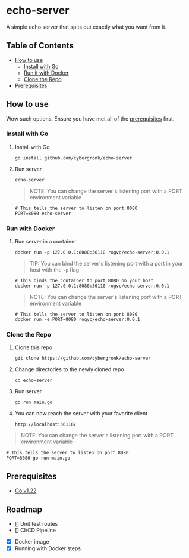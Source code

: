 # echo-server

A simple echo server that spits out exactly what you want from it.

## Table of Contents

- [How to use](#how-to-use)
  - [Install with Go](#install-with-go)
  - [Run it with Docker](#run-with-docker)
  - [Clone the Repo](#clone-the-repo)
- [Prerequisites](#prerequisites)

## How to use

Wow such options. Ensure you have met all of the [prerequisites](#prerequisites) first.

### Install with Go

1. Install with Go

    ```shell
    go install github.com/cybergronk/echo-server
    ```

1. Run server

    ```shell
    echo-server
    ```

    > NOTE: You can change the server's listening port with a PORT environment variable

    ```shell
    # This tells the server to listen on port 8080
    PORT=8080 echo-server
    ```

### Run with Docker

1. Run server in a container

    ```shell
    docker run -p 127.0.0.1:8080:36110 rogvc/echo-server:0.0.1
    ```

    > TIP: You can bind the server's listening port with a port in your host with the `-p` flag

    ```shell
    # This binds the container to port 8080 on your host
    docker run -p 127.0.0.1:8080:36110 rogvc/echo-server:0.0.1
    ```

    > NOTE: You can change the server's listening port with a PORT environment variable

    ```shell
    # This tells the server to listen on port 8080
    docker run -e PORT=8080 rogvc/echo-server:0.0.1
    ```

### Clone the Repo

1. Clone this repo

    ```shell
    git clone https://github.com/cybergronk/echo-server
    ```

1. Change directories to the newly cloned repo

    ```shell
    cd echo-server
    ```

1. Run server

    ```shell
    go run main.go
    ```

1. You can now reach the server with your favorite client

    ```shell
    http://localhost:36110/
    ```

> NOTE: You can change the server's listening port with a PORT environment variable

```shell
# This tells the server to listen on port 8080
PORT=8080 go run main.go
```

## Prerequisites

- [Go v1.22](https://go.dev/dl/)

## Roadmap

- [] Unit test routes
- [] CI/CD Pipeline
- [X] Docker image
- [X] Running with Docker steps
